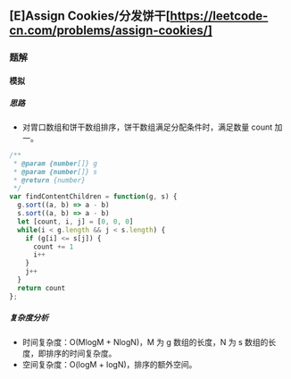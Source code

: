 ## [E]Assign Cookies/分发饼干[https://leetcode-cn.com/problems/assign-cookies/]

### 题解
#### 模拟
##### 思路
+ 对胃口数组和饼干数组排序，饼干数组满足分配条件时，满足数量 count 加一。
 
```js
/**
 * @param {number[]} g
 * @param {number[]} s
 * @return {number}
 */
var findContentChildren = function(g, s) {
  g.sort((a, b) => a - b)
  s.sort((a, b) => a - b)
  let [count, i, j] = [0, 0, 0]
  while(i < g.length && j < s.length) {
    if (g[i] <= s[j]) {
      count += 1
      i++
    }
    j++
  }
  return count
};
```

##### 复杂度分析
+ 时间复杂度：O(MlogM + NlogN)，M 为 g 数组的长度，N 为 s 数组的长度，即排序的时间复杂度。
+ 空间复杂度：O(logM + logN)，排序的额外空间。